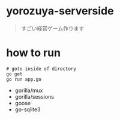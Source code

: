 # yorozuya-serverside
> すごい経営ゲーム作ります

# how to run

```
# goto inside of directory
go get
go run app.go
```

- gorilla/mux
- gorilla/sessions
- goose
- go-sqlite3
